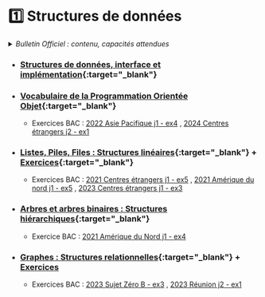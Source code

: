 # 1️⃣ Structures de données

<details>
    <summary><i>Bulletin Officiel : contenu, capacités attendues</i></summary>

<blockquote>
<br>
L’écriture sur des exemples simples de plusieurs implémentations d’une même structure de données permet de faire émerger les notions d’<b>interface</b> et d’<b>implémentation</b>, ou encore de structure de données abstraite.  
Le paradigme de la <b>programmation objet</b> peut être utilisé pour réaliser des implémentations effectives des structures de données, même si ce n’est pas la seule façon de procéder.  
<table>
<br><br>
<tr><th> Contenu </th><th> Capacités attendues </th></tr>
<tr><td> Structures de données, interface et implémentation <br><br><br><br>Dictionnaires, index et clé </td><td> - Spécifier une structure de données par son interface <br>- Distinguer interface et implémentation <br>- Écrire plusieurs implémentations d’une même structure de données <br><br>- Distinguer la recherche d’une valeur dans une liste et dans un dictionnaire</td></tr>
<tr><td> Vocabulaire de la Programmation Orientée Objet : classes, attributs, méthodes, objets </td><td> - Écrire la définition d’une classe <br>- Accéder aux attributs et méthodes d’une classe </td> </tr>
<tr><td> Listes, piles, files : structures linéaires </td><td> - Distinguer des structures par le jeu des méthodes qui les caractérisent <br>- Choisir une structure de données adaptée à la situation à modéliser </td> </tr>
<tr><td> Arbres : structures hiérarchiques <br><br>Arbres binaires : nœuds, racines, feuilles, sous-arbres gauches, sous-arbres droits </td><td> - Identifier des situations nécessitant une structure de données arborescente <br>- Évaluer quelques mesures des arbres binaires (taille, encadrement de la hauteur, etc.) </td> </tr>
<tr><td> Graphes : structures relationnelles <br>Sommets, arcs, arêtes, graphes orientés ou non orientés </td><td> - Modéliser des situations sous forme de graphes <br>- Écrire les implémentations correspondantes d’un graphe : matrice d’adjacence, liste de successeurs/de prédécesseurs <br>- Passer d’une représentation à une autre </td> </tr>
</table>
</blockquote>
</details>

- ### [Structures de données, interface et implémentation](https://notebook.basthon.fr/?from=https://raw.githubusercontent.com/abrugiere/tnsi/main/_ressources/1.1_struct.ipynb){:target="_blank"} 

- ### [Vocabulaire de la Programmation Orientée Objet](https://notebook.basthon.fr/?from=https://raw.githubusercontent.com/abrugiere/tnsi/main/_ressources/1.2_poo.ipynb){:target="_blank"}
    + Exercices BAC :  [2022 Asie Pacifique j1 - ex4](https://raw.githubusercontent.com/abrugiere/tnsi/main/_ressources/1.2_22-NSIJ1JA1-ex4.pdf)  ,  [2024 Centres étrangers j2 - ex1](https://raw.githubusercontent.com/abrugiere/tnsi/main/_ressources/1.2_24-NSIJ2G11-ex1.pdf) 

- ### [Listes, Piles, Files : Structures linéaires](https://notebook.basthon.fr/?from=https://raw.githubusercontent.com/abrugiere/tnsi/main/_ressources/1.3_struc_lin_1.ipynb){:target="_blank"}  +  [Exercices](https://notebook.basthon.fr/?from=https://raw.githubusercontent.com/abrugiere/tnsi/main/_ressources/1.3_struc_lin_2.ipynb){:target="_blank"}
    + Exercices BAC :  [2021 Centres étrangers j1 - ex5](https://raw.githubusercontent.com/abrugiere/tnsi/main/_ressources/1.3_21-NSIJ1G11-ex5.pdf) , [2021 Amérique du nord j1 - ex5](https://raw.githubusercontent.com/abrugiere/tnsi/main/_ressources/1.3_21-NSIJ1AN1-ex5.pdf) , [2023 Centres étrangers j1 - ex3](https://raw.githubusercontent.com/abrugiere/tnsi/main/_ressources/1.3_23-NSIJ1G11-ex3.pdf)

- ### [Arbres et arbres binaires : Structures hiérarchiques](https://notebook.basthon.fr/?from=https://raw.githubusercontent.com/abrugiere/tnsi/main/_ressources/1.4_arbres.ipynb){:target="_blank"}
    +  Exercice BAC : [2021 Amérique du Nord j1 - ex4](https://raw.githubusercontent.com/abrugiere/tnsi/main/_ressources/1.4_21-NSIJ1AN1-ex4.pdf)

- ### [Graphes : Structures relationnelles](https://notebook.basthon.fr/?from=https://raw.githubusercontent.com/abrugiere/tnsi/main/_ressources/1.5a_graphes.ipynb){:target="_blank"} + [Exercices](https://raw.githubusercontent.com/abrugiere/tnsi/main/_ressources/1.5b_graphes.pdf)
    + Exercices BAC : [2023 Sujet Zéro B - ex3](https://raw.githubusercontent.com/abrugiere/tnsi/main/_ressources/5.2_23-NSI0B-ex3.pdf) , [2023 Réunion j2 - ex1](https://raw.githubusercontent.com/abrugiere/tnsi/main/_ressources/5.2_23-NSIJ2LR1-ex1.pdf)


<!--
- ### [Graphes : Structures relationnelles](https://notebook.basthon.fr/?from=https://raw.githubusercontent.com/abrugiere/tnsi/main/_ressources/1.5a_graphes.ipynb){:target="_blank"} + [Exercices](https://raw.githubusercontent.com/abrugiere/tnsi/main/_ressources/1.5b_graphes.pdf) - [TP Implémentation](https://notebook.basthon.fr/?from=https://raw.githubusercontent.com/abrugiere/tnsi/main/_ressources/1.5b_graphes.ipynb){:target="_blank"}
    + Exercices BAC : [2023 Sujet Zéro B - ex3](https://raw.githubusercontent.com/abrugiere/tnsi/main/_ressources/5.2_23-NSI0B-ex3.pdf) , [2023 Réunion j2 - ex1](https://raw.githubusercontent.com/abrugiere/tnsi/main/_ressources/5.2_23-NSIJ2LR1-ex1.pdf)

-->
